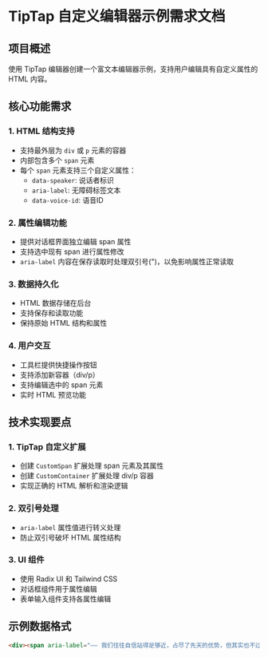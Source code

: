# TipTap 自定义编辑器示例需求文档

## 项目概述
使用 TipTap 编辑器创建一个富文本编辑器示例，支持用户编辑具有自定义属性的 HTML 内容。

## 核心功能需求

### 1. HTML 结构支持
- 支持最外层为 `div` 或 `p` 元素的容器
- 内部包含多个 `span` 元素
- 每个 `span` 元素支持三个自定义属性：
  - `data-speaker`: 说话者标识
  - `aria-label`: 无障碍标签文本
  - `data-voice-id`: 语音ID

### 2. 属性编辑功能
- 提供对话框界面独立编辑 span 属性
- 支持选中现有 span 进行属性修改
- `aria-label` 内容在保存读取时处理双引号(")，以免影响属性正常读取

### 3. 数据持久化
- HTML 数据存储在后台
- 支持保存和读取功能
- 保持原始 HTML 结构和属性

### 4. 用户交互
- 工具栏提供快捷操作按钮
- 支持添加新容器（div/p）
- 支持编辑选中的 span 元素
- 实时 HTML 预览功能

## 技术实现要点

### 1. TipTap 自定义扩展
- 创建 `CustomSpan` 扩展处理 span 元素及其属性
- 创建 `CustomContainer` 扩展处理 div/p 容器
- 实现正确的 HTML 解析和渲染逻辑

### 2. 双引号处理
- `aria-label` 属性值进行转义处理
- 防止双引号破坏 HTML 属性结构

### 3. UI 组件
- 使用 Radix UI 和 Tailwind CSS
- 对话框组件用于属性编辑
- 表单输入组件支持各属性编辑

## 示例数据格式
```html
<div><span aria-label="—— 我们往往自信站得足够近，占尽了先天的优势，但其实也不过
